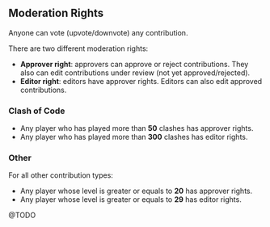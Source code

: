 ## Moderation Rights

Anyone can vote (upvote/downvote) any contribution.

There are two different moderation rights:

- **Approver right**: approvers can approve or reject contributions. They also can edit contributions under review (not yet approved/rejected).
- **Editor right**: editors have approver rights. Editors can also edit approved contributions.

### Clash of Code

- Any player who has played more than **50** clashes has approver rights.
- Any player who has played more than **300** clashes has editor rights.

### Other

For all other contribution types:

- Any player whose level is greater or equals to **20** has approver rights.
- Any player whose level is greater or equals to **29** has editor rights.

@TODO